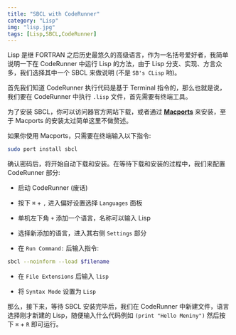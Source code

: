 ```yaml
---
title: "SBCL with CodeRunner"
category: "Lisp"
img: "lisp.jpg"
tags: [Lisp,SBCL,CodeRunner]
---
```

Lisp 是继 FORTRAN 之后历史最悠久的高级语言，作为一名括号爱好者，我简单说明一下在 CodeRunner 中运行 Lisp 的方法，由于 Lisp 分支、实现、方言众多，我们选择其中一个 SBCL 来做说明 (不是 `SB's CLisp` 哟)。

首先我们知道 CodeRunner 执行代码是基于 Terminal 指令的，那么也就是说，我们要在 CodeRunner 中执行 `.lisp` 文件，首先需要有终端工具。

为了安装 SBCL，你可以访问器官方网站下载，或者通过 [**Macports**](https://www.macports.org) 来安装，至于 Macports 的安装太过简单这里不做赘述。

如果你使用 Macports，只需要在终端输入以下指令:
```sh
sudo port install sbcl
```


确认密码后，将开始自动下载和安装。在等待下载和安装的过程中，我们来配置 CodeRunner 部分:

* 启动 CodeRunner (废话)

* 按下 `⌘` + `,`  进入偏好设置选择 `Languages` 面板

* 单机左下角 `+` 添加一个语言，名称可以输入 Lisp

* 选择新添加的语言，进入其右侧 `Settings` 部分

* 在 `Run Command:` 后输入指令:

```sh
sbcl --noinform --load $filename
```


* 在 `File Extensions` 后输入 `lisp`

* 将 `Syntax Mode` 设置为 `Lisp`

那么，接下来，等待 SBCL 安装完毕后，我们在 CodeRunner 中新建文件，语言选择刚才新建的 Lisp，随便输入什么代码例如 `(print "Hello Meniny")` 然后按下 `⌘` + `R` 即可运行。




